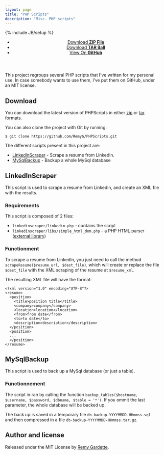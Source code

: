 ```yaml
---
layout: page
title: "PHP Scripts"
description: "Misc. PHP scripts"
---
```

{% include JB/setup %}

<header class="project-downloads">
  <ul>
    <li><a href="https://github.com/RemyG/PHPScripts/zipball/master">Download <strong>ZIP File</strong></a></li>
    <li><a href="https://github.com/RemyG/PHPScripts/tarball/master">Download <strong>TAR Ball</strong></a></li>
    <li><a href="https://github.com/RemyG/PHPScripts">View On <strong>GitHub</strong></a></li>
  </ul>
</header>

This project regroups several PHP scripts that I've written for my personal use. In case somebody wants to use them, I've put them on GitHub, under an MIT license.

## Download

You can download the latest version of PHPScripts in either [zip](https://github.com/RemyG/PHPScripts/zipball/master) or [tar](https://github.com/RemyG/PHPScripts/tarball/master) formats.

You can also clone the project with Git by running:

    $ git clone https://github.com/RemyG/PHPScripts.git

The different scripts present in this project are:

* [LinkedInScraper](#linkedinscraper) - Scrape a resume from LinkedIn.
* [MySqlBackup](#mysqlbackup) - Backup a whole MySql database
    

## <a id="linkedinscraper"> </a>LinkedInScraper

This script is used to scrape a resume from LinkedIn, and create an XML file with the results.

### Requirements

This script is composed of 2 files:

* `linkedinscraper/linkedin.php` - contains the script
* `linkedinscraper/libs/simple_html_dom.php` - a PHP HTML parser ([external library](http://sourceforge.net/projects/simplehtmldom/))

### Functionment

To scrape a resume from LinkedIn, you just need to call the method `scrapeResume($resume_url, $dest_file)`, which will create or replace the file `$dest_file` with the XML scraping of the resume at `$resume_xml`.

The resulting XML file will have the format:

    <?xml version="1.0" encoding="UTF-8"?>
    <resume>
      <position>
        <title>position title</title>
        <company>company</company>
        <location>location</location>
        <from>from date</from>
        <to>to date</to>
        <description>description</description>
      </position>
      <position>
      ...
      </position>
    </resume>

## <a id="mysqlbackup"> </a>MySqlBackup

This script is used to back up a MySql database (or just a table).

### Functionnement

The script in ran by calling the function `backup_tables($hostname, $username, $password, $dbname, $table = '*')`. If you ommit the last parameter, the whole database will be backed up.
    
The back up is saved in a temporary file `db-backup-YYYYMMDD-HHmmss.sql` and then compressed in a file `db-backup-YYYYMMDD-HHmmss.tar.gz`.

## Author and license

Released under the MIT License by [Remy Gardette](http://remyg.fr/en).
